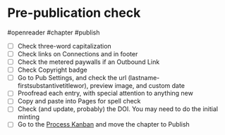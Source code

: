 # Pre-publication check

#openreader #chapter #publish

- [ ] Check three-word capitalization
- [ ] Check links on Connections and in footer
- [ ] Check the metered paywalls if an Outbound Link
- [ ] Check Copyright badge
- [ ] Go to Pub Settings, and check the url (lastname-firstsubstantivetitlewor), preview image, and custom date
- [ ] Proofread each entry, with special attention to anything new
- [ ] Copy and paste into Pages for spell check
- [ ] Check (and update, probably) the DOI. You may need to do the initial minting
- [ ] Go to the [Process Kanban](x-icabmobile://x-callback-url/open?url=https://airtable.com/tblqaFC7NIu8c0kQW/viwmFAzlPEXfq7Us4?blocks=hide) and move the chapter to Publish